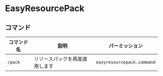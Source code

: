 # EasyResourcePack

## コマンド

| コマンド名 | 説明 | パーミッション |
|----------|------|-------------|
| `/pack` | リソースパックを再度適用します | `easyresourcepack.command` |
